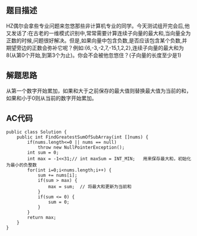 ## 题目描述
HZ偶尔会拿些专业问题来忽悠那些非计算机专业的同学。今天测试组开完会后,他又发话了:在古老的一维模式识别中,常常需要计算连续子向量的最大和,当向量全为正数的时候,问题很好解决。但是,如果向量中包含负数,是否应该包含某个负数,并期望旁边的正数会弥补它呢？例如:{6,-3,-2,7,-15,1,2,2},连续子向量的最大和为8(从第0个开始,到第3个为止)。你会不会被他忽悠住？(子向量的长度至少是1)

## 解题思路
从第一个数字开始累加，如果和大于之前保存的最大值则替换最大值为当前的和，如果和小于0则从当前的数字开始累加。 

## AC代码
```
public class Solution {
    public int FindGreatestSumOfSubArray(int []nums) {  
        if(nums.length<=0 || nums == null)
            throw new NullPointerException();
        int sum = 0;
        int max = -1<<31;// int maxSum = INT_MIN;   用来保存最大和，初始化为最小的负整数
        for(int i=0;i<nums.length;i++) {
            sum += nums[i];
            if(sum > max) {
                max = sum;  // 将最大和更新为当前和
            }
            if(sum <= 0) {
                sum = 0;
            }
        }
        return max;
    }  
}
```